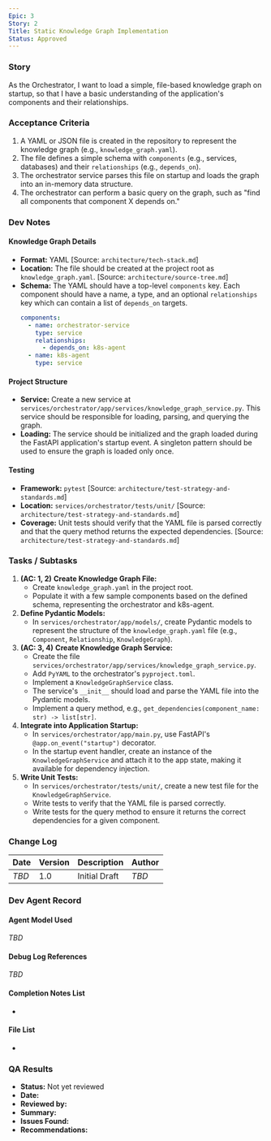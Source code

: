 ```yaml
---
Epic: 3
Story: 2
Title: Static Knowledge Graph Implementation
Status: Approved
---
```


### Story

As the Orchestrator, I want to load a simple, file-based knowledge graph on startup, so that I have a basic understanding of the application's components and their relationships.

### Acceptance Criteria

1.  A YAML or JSON file is created in the repository to represent the knowledge graph (e.g., `knowledge_graph.yaml`).
2.  The file defines a simple schema with `components` (e.g., services, databases) and their `relationships` (e.g., `depends_on`).
3.  The orchestrator service parses this file on startup and loads the graph into an in-memory data structure.
4.  The orchestrator can perform a basic query on the graph, such as "find all components that component X depends on."

### Dev Notes

#### Knowledge Graph Details
- **Format:** YAML [Source: `architecture/tech-stack.md`]
- **Location:** The file should be created at the project root as `knowledge_graph.yaml`. [Source: `architecture/source-tree.md`]
- **Schema:** The YAML should have a top-level `components` key. Each component should have a name, a type, and an optional `relationships` key which can contain a list of `depends_on` targets.
  ```yaml
  components:
    - name: orchestrator-service
      type: service
      relationships:
        - depends_on: k8s-agent
    - name: k8s-agent
      type: service
  ```

#### Project Structure
- **Service:** Create a new service at `services/orchestrator/app/services/knowledge_graph_service.py`. This service should be responsible for loading, parsing, and querying the graph.
- **Loading:** The service should be initialized and the graph loaded during the FastAPI application's startup event. A singleton pattern should be used to ensure the graph is loaded only once.

#### Testing
- **Framework:** `pytest` [Source: `architecture/test-strategy-and-standards.md`]
- **Location:** `services/orchestrator/tests/unit/` [Source: `architecture/test-strategy-and-standards.md`]
- **Coverage:** Unit tests should verify that the YAML file is parsed correctly and that the query method returns the expected dependencies. [Source: `architecture/test-strategy-and-standards.md`]

### Tasks / Subtasks

1.  **(AC: 1, 2)** **Create Knowledge Graph File:**
    - Create `knowledge_graph.yaml` in the project root.
    - Populate it with a few sample components based on the defined schema, representing the orchestrator and k8s-agent.
2.  **Define Pydantic Models:**
    - In `services/orchestrator/app/models/`, create Pydantic models to represent the structure of the `knowledge_graph.yaml` file (e.g., `Component`, `Relationship`, `KnowledgeGraph`).
3.  **(AC: 3, 4)** **Create Knowledge Graph Service:**
    - Create the file `services/orchestrator/app/services/knowledge_graph_service.py`.
    - Add `PyYAML` to the orchestrator's `pyproject.toml`.
    - Implement a `KnowledgeGraphService` class.
    - The service's `__init__` should load and parse the YAML file into the Pydantic models.
    - Implement a query method, e.g., `get_dependencies(component_name: str) -> list[str]`.
4.  **Integrate into Application Startup:**
    - In `services/orchestrator/app/main.py`, use FastAPI's `@app.on_event("startup")` decorator.
    - In the startup event handler, create an instance of the `KnowledgeGraphService` and attach it to the app state, making it available for dependency injection.
5.  **Write Unit Tests:**
    - In `services/orchestrator/tests/unit/`, create a new test file for the `KnowledgeGraphService`.
    - Write tests to verify that the YAML file is parsed correctly.
    - Write tests for the query method to ensure it returns the correct dependencies for a given component.

### Change Log

| Date | Version | Description | Author |
| --- | --- | --- | --- |
| _TBD_ | 1.0 | Initial Draft | _TBD_ |

### Dev Agent Record

#### Agent Model Used
_TBD_

#### Debug Log References
_TBD_

#### Completion Notes List
-

#### File List
-

### QA Results

- **Status:** Not yet reviewed
- **Date:**
- **Reviewed by:**
- **Summary:**
- **Issues Found:**
- **Recommendations:**
